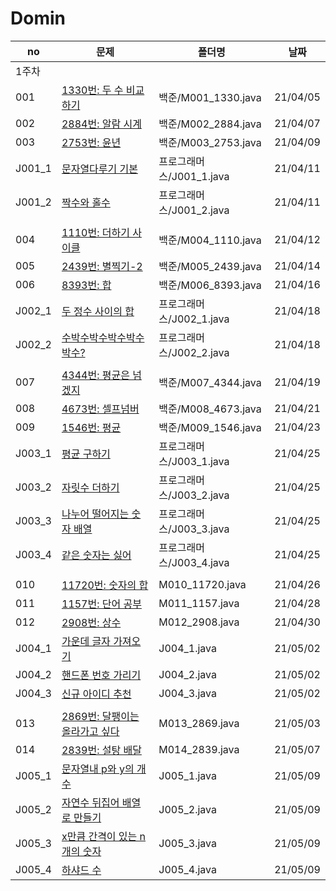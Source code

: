  # Domin


|no|문제|폴더명|날짜|
|------|--------------------------------------------------------------------------------|---------------|----------|
|1주차|
| 001 | [1330번: 두 수 비교하기](https://www.acmicpc.net/problem/1330)                                           | 백준/M001_1330.java | 21/04/05 |
| 002 | [2884번: 알람 시계](https://www.acmicpc.net/problem/2884)                                                | 백준/M002_2884.java | 21/04/07 |
| 003 | [2753번: 윤년](https://www.acmicpc.net/problem/2753)                                                     | 백준/M003_2753.java | 21/04/09 |
| J001_1 | [문자열다루기 기본](https://programmers.co.kr/learn/courses/30/lessons/12918)                         | 프로그래머스/J001_1.java    | 21/04/11 |
| J001_2 | [짝수와 홀수](https://programmers.co.kr/learn/courses/30/lessons/12937)                               | 프로그래머스/J001_2.java    | 21/04/11 |
|||||
| 004 | [1110번: 더하기 사이클](https://www.acmicpc.net/problem/1110)                                            | 백준/M004_1110.java | 21/04/12 |
| 005 | [2439번: 별찍기-2](https://www.acmicpc.net/problem/2439)                                                 | 백준/M005_2439.java | 21/04/14 |
| 006 | [8393번: 합](https://www.acmicpc.net/problem/8393)                                                       | 백준/M006_8393.java | 21/04/16 |
| J002_1 | [두 정수 사이의 합](https://programmers.co.kr/learn/courses/30/lessons/12912)                         | 프로그래머스/J002_1.java    | 21/04/18 |
| J002_2 | [수박수박수박수박수박수?](https://programmers.co.kr/learn/courses/30/lessons/12922)                    | 프로그래머스/J002_2.java    | 21/04/18 |
|||||
| 007 | [4344번: 평균은 넘겠지](https://www.acmicpc.net/problem/4344번)                                          | 백준/M007_4344.java | 21/04/19 |
| 008 | [4673번: 셀프넘버](https://www.acmicpc.net/problem/4673)                                                 | 백준/M008_4673.java | 21/04/21 |
| 009 | [1546번: 평균](https://www.acmicpc.net/problem/1546)                                                     | 백준/M009_1546.java | 21/04/23 |
| J003_1 | [평균 구하기](https://programmers.co.kr/learn/courses/30/lessons/12944?language=java)                  | 프로그래머스/J003_1.java    | 21/04/25 |
| J003_2 | [자릿수 더하기](https://programmers.co.kr/learn/courses/30/lessons/12931?language=java)                | 프로그래머스/J003_2.java    | 21/04/25 |
| J003_3 | [나누어 떨어지는 숫자 배열](https://programmers.co.kr/learn/courses/30/lessons/12910)                  | 프로그래머스/J003_3.java    | 21/04/25 |
| J003_4 | [같은 숫자는 싫어](https://programmers.co.kr/learn/courses/30/lessons/12906)                           | 프로그래머스/J003_4.java    | 21/04/25 |
|||||
| 010 | [11720번: 숫자의 합 ](https://www.acmicpc.net/problem/11720)                                              | M010_11720.java | 21/04/26 |
| 011 | [1157번: 단어 공부](https://www.acmicpc.net/problem/1157)                                                 | M011_1157.java | 21/04/28 |
| 012 | [2908번: 상수](https://www.acmicpc.net/problem/2908)                                                      | M012_2908.java | 21/04/30 |
| J004_1 | [가운데 글자 가져오기](https://programmers.co.kr/learn/courses/30/lessons/12903)                        | J004_1.java | 21/05/02 |
| J004_2 | [핸드폰 번호 가리기](https://programmers.co.kr/learn/courses/30/lessons/12948)                          | J004_2.java | 21/05/02 |
| J004_3 | [신규 아이디 추천](https://programmers.co.kr/learn/courses/30/lessons/72410)                            | J004_3.java | 21/05/02 |
|||||
| 013 | [2869번: 달팽이는 올라가고 싶다](https://www.acmicpc.net/problem/)                                        | M013_2869.java | 21/05/03 |
| 014 | [2839번: 설탕 배달](https://www.acmicpc.net/problem/2839)                                                 | M014_2839.java | 21/05/07 |
| J005_1 | [문자열내 p와 y의 개수](https://programmers.co.kr/learn/courses/30/lessons/12916)                      | J005_1.java | 21/05/09 |
| J005_2 | [자연수 뒤집어 배열로 만들기](https://programmers.co.kr/learn/courses/30/lessons/12932)                 | J005_2.java | 21/05/09 |
| J005_3 | [x만큼 간격이 있는 n개의 숫자](https://programmers.co.kr/learn/courses/30/lessons/12954)                | J005_3.java | 21/05/09 |
| J005_4 | [하샤드 수](https://programmers.co.kr/learn/courses/30/lessons/12947)                                  | J005_4.java | 21/05/09 |

